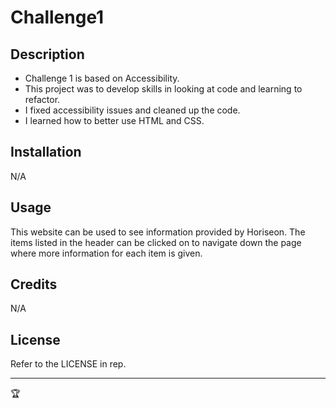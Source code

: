 # Challenge1

## Description
- Challenge 1 is based on Accessibility.
- This project was to develop skills in looking at code and learning to refactor.
- I fixed accessibility issues and cleaned up the code.
- I learned how to better use HTML and CSS.

## Installation

N/A

## Usage

This website can be used to see information provided by Horiseon. The items listed in the header can be clicked on to navigate down the page where more information for each item is given.

## Credits

N/A

## License

Refer to the LICENSE in rep.

---

🏆